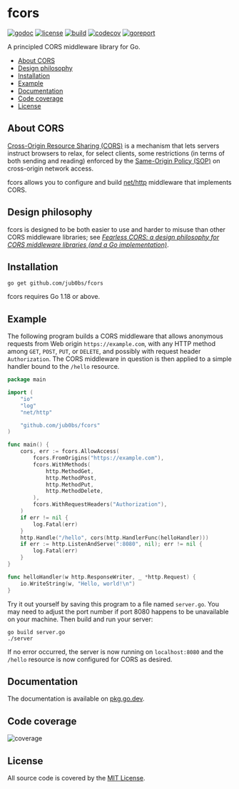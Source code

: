 # fcors

[![godoc](http://img.shields.io/badge/godoc-reference-blue.svg?style=flat)](https://pkg.go.dev/github.com/jub0bs/fcors)
[![license](https://img.shields.io/badge/License-MIT-yellow.svg?style=flat)](https://github.com/jub0bs/fcors/raw/main/LICENSE)
[![build](https://github.com/jub0bs/fcors/actions/workflows/fcors.yml/badge.svg)](https://github.com/jub0bs/fcors/actions/workflows/fcors.yml)
[![codecov](https://codecov.io/gh/jub0bs/fcors/branch/main/graph/badge.svg?token=N208BHWQTM)](https://codecov.io/gh/jub0bs/fcors)
[![goreport](https://goreportcard.com/badge/jub0bs/fcors)](https://goreportcard.com/report/jub0bs/fcors)

A principled CORS middleware library for Go.

- [About CORS](https://github.com/jub0bs/fcors/#about-cors)
- [Design philosophy](https://github.com/jub0bs/fcors/#design-philosophy)
- [Installation](https://github.com/jub0bs/fcors/#installation)
- [Example](https://github.com/jub0bs/fcors/#example)
- [Documentation](https://github.com/jub0bs/fcors/#documentation)
- [Code coverage](https://github.com/jub0bs/fcors/#code-coverage)
- [License](https://github.com/jub0bs/fcors/#license)

## About CORS

[Cross-Origin Resource Sharing (CORS)][mdn-cors] is a mechanism
that lets servers instruct browsers to relax, for select clients,
some restrictions (in terms of both sending and reading)
enforced by the [Same-Origin Policy (SOP)][mdn-sop]
on cross-origin network access.

fcors allows you to configure and build [net/http][net-http] middleware
that implements CORS.

## Design philosophy

fcors is designed to be both easier to use and harder to misuse
than other CORS middleware libraries; see
[_Fearless CORS: a design philosophy for CORS middleware libraries
(and a Go implementation)_][fearless-cors].

## Installation

```shell
go get github.com/jub0bs/fcors
```

fcors requires Go 1.18 or above.

## Example

The following program builds a CORS middleware
that allows anonymous requests from Web origin `https://example.com`,
with any HTTP method among `GET`, `POST`, `PUT`, or `DELETE`,
and possibly with request header `Authorization`.
The CORS middleware in question is then applied
to a simple handler bound to the `/hello` resource.

```go
package main

import (
	"io"
	"log"
	"net/http"

	"github.com/jub0bs/fcors"
)

func main() {
	cors, err := fcors.AllowAccess(
		fcors.FromOrigins("https://example.com"),
		fcors.WithMethods(
			http.MethodGet,
			http.MethodPost,
			http.MethodPut,
			http.MethodDelete,
		),
		fcors.WithRequestHeaders("Authorization"),
	)
	if err != nil {
		log.Fatal(err)
	}
	http.Handle("/hello", cors(http.HandlerFunc(helloHandler)))
	if err := http.ListenAndServe(":8080", nil); err != nil {
		log.Fatal(err)
	}
}

func helloHandler(w http.ResponseWriter, _ *http.Request) {
	io.WriteString(w, "Hello, world!\n")
}
``` 

Try it out yourself by saving this program to a file named `server.go`.
You may need to adjust the port number if port 8080 happens to be unavailable
on your machine. Then build and run your server:

```shell
go build server.go
./server
```

If no error occurred, the server is now running on `localhost:8080`
and the `/hello` resource is now configured for CORS as desired.

## Documentation

The documentation is available on [pkg.go.dev][pkgsite].

## Code coverage

![coverage](https://codecov.io/gh/jub0bs/fcors/branch/main/graphs/sunburst.svg?token=N208BHWQTM)

## License

All source code is covered by the [MIT License][license].

[fearless-cors]: https://jub0bs.com/posts/2023-02-08-fearless-cors/
[license]: https://github.com/jub0bs/fcors/blob/main/LICENSE
[mdn-cors]: https://developer.mozilla.org/en-US/docs/Web/HTTP/CORS
[mdn-sop]: https://developer.mozilla.org/en-US/docs/Web/Security/Same-origin_policy
[net-http]: https://pkg.go.dev/net/http
[pkgsite]: https://pkg.go.dev/github.com/jub0bs/fcors
